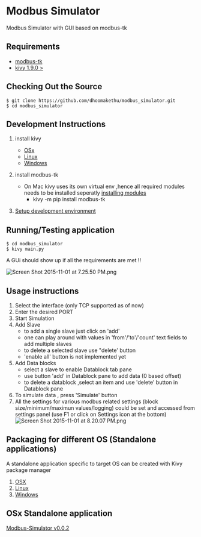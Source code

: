 # Modbus Simulator

Modbus Simulator with GUI based on modbus-tk

## Requirements
* [modbus-tk](https://pypi.python.org/pypi/modbus_tk)
* [kivy 1.9.0 >](http://kivy.org/#download)

## Checking Out the Source
    $ git clone https://github.com/dhoomakethu/modbus_simulator.git
    $ cd modbus_simulator

## Development Instructions
1. install kivy
    - [OSx](http://kivy.org/docs/installation/installation-macosx.html)
    - [Linux](http://kivy.org/docs/installation/installation-linux.html#ubuntu-11-10-or-newer)
    - [Windows](http://kivy.org/docs/installation/installation-windows.html)

2. install modbus-tk
    * On Mac kivy uses its own virtual env ,hence all required modules needs to be installed seperatly [installing modules](http://kivy.org/docs/installation/installation-macosx.html#installing-modules)
        - kivy -m pip install modbus-tk
3. [Setup development environment](https://github.com/kivy/kivy/wiki/Setting-Up-Kivy-with-various-popular-IDE's)

## Running/Testing application
    $ cd modbus_simulator
    $ kivy main.py
A GUi should show up if all the requirements are met !!

![Screen Shot 2015-11-01 at 7.25.50 PM.png](https://bitbucket.org/repo/X9byrq/images/4179375251-Screen%20Shot%202015-11-01%20at%207.25.50%20PM.png)

## Usage instructions
1. Select the interface (only TCP supported as of now)
2. Enter the desired PORT 
3. Start Simulation
4. Add Slave
    * to add a single slave just click on 'add' 
    * one can play around with values in 'from'/'to'/'count' text fields to add multiple slaves 
    * to delete a selected slave use "delete' button
    * 'enable all' button is not implemented yet
5. Add Data blocks
    * select a slave to enable Datablock tab pane
    * use button 'add' in Datablock pane to add data (0 based offset)
    * to delete a datablock ,select an item and use 'delete' button in Datablock pane
6. To simulate data , press 'Simulate' button
7. All the settings for various modbus related settings (block size/minimum/maximun values/logging) could be set and accessed from settings panel (use F1 or click on Settings icon at the bottom)
![Screen Shot 2015-11-01 at 8.20.07 PM.png](https://bitbucket.org/repo/X9byrq/images/2785617559-Screen%20Shot%202015-11-01%20at%208.20.07%20PM.png)

## Packaging for different OS (Standalone applications)
A standalone application specific to target OS can be created with Kivy package manager

1. [OSX](http://kivy.org/docs/guide/packaging-macosx.html)
2. [Linux](http://bitstream.io/packaging-and-distributing-a-kivy-application-on-linux.html)
3. [Windows](http://kivy.org/docs/guide/packaging-windows.html)

## OSx Standalone application
[Modbus-Simulator v0.0.2](https://drive.google.com/open?id=0B8MS3muxUtROTHNMcW00QkNJdDQ)